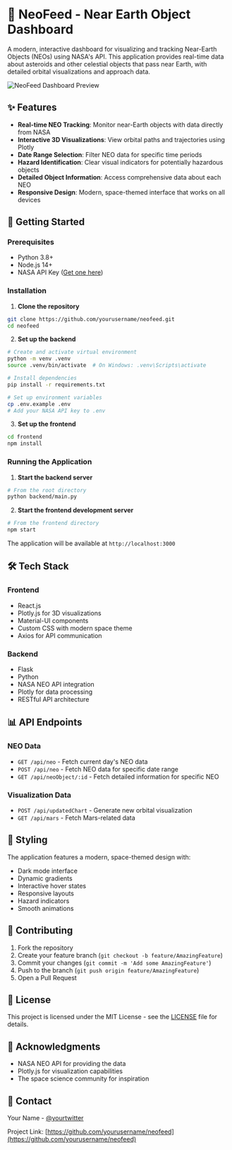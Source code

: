 # 🌠 NeoFeed - Near Earth Object Dashboard

A modern, interactive dashboard for visualizing and tracking Near-Earth Objects (NEOs) using NASA's API. This application provides real-time data about asteroids and other celestial objects that pass near Earth, with detailed orbital visualizations and approach data.

![NeoFeed Dashboard Preview](path-to-your-screenshot.png)

## ✨ Features

- **Real-time NEO Tracking**: Monitor near-Earth objects with data directly from NASA
- **Interactive 3D Visualizations**: View orbital paths and trajectories using Plotly
- **Date Range Selection**: Filter NEO data for specific time periods
- **Hazard Identification**: Clear visual indicators for potentially hazardous objects
- **Detailed Object Information**: Access comprehensive data about each NEO
- **Responsive Design**: Modern, space-themed interface that works on all devices

## 🚀 Getting Started

### Prerequisites

- Python 3.8+
- Node.js 14+
- NASA API Key ([Get one here](https://api.nasa.gov/))

### Installation

1. **Clone the repository**
```bash
git clone https://github.com/yourusername/neofeed.git
cd neofeed
```

2. **Set up the backend**
```bash
# Create and activate virtual environment
python -m venv .venv
source .venv/bin/activate  # On Windows: .venv\Scripts\activate

# Install dependencies
pip install -r requirements.txt

# Set up environment variables
cp .env.example .env
# Add your NASA API key to .env
```

3. **Set up the frontend**
```bash
cd frontend
npm install
```

### Running the Application

1. **Start the backend server**
```bash
# From the root directory
python backend/main.py
```

2. **Start the frontend development server**
```bash
# From the frontend directory
npm start
```

The application will be available at `http://localhost:3000`

## 🛠 Tech Stack

### Frontend
- React.js
- Plotly.js for 3D visualizations
- Material-UI components
- Custom CSS with modern space theme
- Axios for API communication

### Backend
- Flask
- Python
- NASA NEO API integration
- Plotly for data processing
- RESTful API architecture

## 📊 API Endpoints

### NEO Data
- `GET /api/neo` - Fetch current day's NEO data
- `POST /api/neo` - Fetch NEO data for specific date range
- `GET /api/neoObject/:id` - Fetch detailed information for specific NEO

### Visualization Data
- `POST /api/updatedChart` - Generate new orbital visualization
- `GET /api/mars` - Fetch Mars-related data

## 🎨 Styling

The application features a modern, space-themed design with:
- Dark mode interface
- Dynamic gradients
- Interactive hover states
- Responsive layouts
- Hazard indicators
- Smooth animations

## 🤝 Contributing

1. Fork the repository
2. Create your feature branch (`git checkout -b feature/AmazingFeature`)
3. Commit your changes (`git commit -m 'Add some AmazingFeature'`)
4. Push to the branch (`git push origin feature/AmazingFeature`)
5. Open a Pull Request

## 📝 License

This project is licensed under the MIT License - see the [LICENSE](LICENSE) file for details.

## 🙏 Acknowledgments

- NASA NEO API for providing the data
- Plotly.js for visualization capabilities
- The space science community for inspiration

## 📧 Contact

Your Name - [@yourtwitter](https://twitter.com/yourtwitter)

Project Link: [https://github.com/yourusername/neofeed](https://github.com/yourusername/neofeed)

